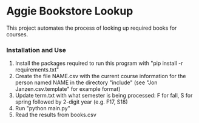 # Aggie Bookstore Lookup

This project automates the process of looking up required books for courses.

### Installation and Use

1. Install the packages required to run this program with "pip install -r requirements.txt"
2. Create the file NAME.csv with the current course information for the person named NAME in the directory "include" (see "Jon Janzen.csv.template" for example format)
3. Update term.txt with what semester is being processed: F for fall, S for spring followed by 2-digit year (e.g. F17, S18)
4. Run "python main.py"
5. Read the results from books.csv
